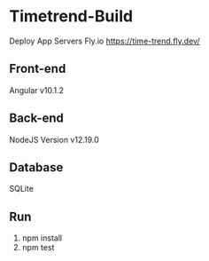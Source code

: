 # Timetrend-Build

Deploy App Servers Fly.io
https://time-trend.fly.dev/

## Front-end

Angular v10.1.2

## Back-end

NodeJS Version v12.19.0

## Database

SQLite

## Run

1. npm install
2. npm test
